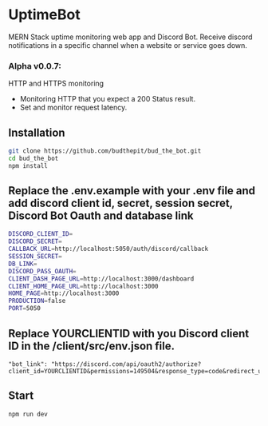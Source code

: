 # UptimeBot
MERN Stack uptime monitoring web app and Discord Bot. Receive discord notifications in a specific channel when a website or service goes down.

### Alpha v0.0.7:
HTTP and HTTPS monitoring
* Monitoring HTTP that you expect a 200 Status result. 
* Set and monitor request latency.

##  Installation
```bash
git clone https://github.com/budthepit/bud_the_bot.git
cd bud_the_bot
npm install
```
## Replace the .env.example with your .env file and add discord client id, secret, session secret, Discord Bot Oauth and database link
```bash 
DISCORD_CLIENT_ID=
DISCORD_SECRET=
CALLBACK_URL=http://localhost:5050/auth/discord/callback
SESSION_SECRET=
DB_LINK=
DISCORD_PASS_OAUTH=
CLIENT_DASH_PAGE_URL=http://localhost:3000/dashboard
CLIENT_HOME_PAGE_URL=http://localhost:3000
HOME_PAGE=http://localhost:3000
PRODUCTION=false
PORT=5050
```

## Replace YOURCLIENTID with you Discord client ID in the /client/src/env.json file.
```
"bot_link": "https://discord.com/api/oauth2/authorize?client_id=YOURCLIENTID&permissions=149504&response_type=code&redirect_uri=http%3A%2F%2Flocalhost%3A5050%2Fauth%2Fdiscord%2Fcallback&scope=bot&guild_id="
```

## Start 
```bash 
npm run dev 
```